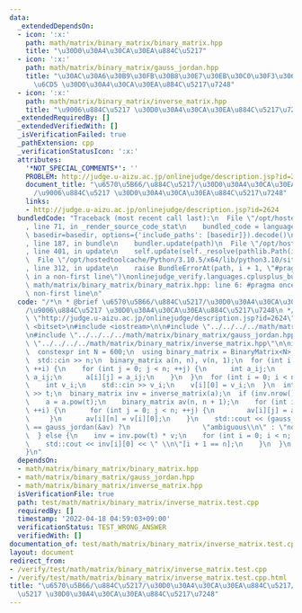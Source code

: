 ```yaml
---
data:
  _extendedDependsOn:
  - icon: ':x:'
    path: math/matrix/binary_matrix/binary_matrix.hpp
    title: "\u30D0\u30A4\u30CA\u30EA\u884C\u5217"
  - icon: ':x:'
    path: math/matrix/binary_matrix/gauss_jordan.hpp
    title: "\u30AC\u30A6\u30B9\u30FB\u30B8\u30E7\u30EB\u30C0\u30F3\u306E\u6D88\u53BB\
      \u6CD5 \u30D0\u30A4\u30CA\u30EA\u884C\u5217\u7248"
  - icon: ':x:'
    path: math/matrix/binary_matrix/inverse_matrix.hpp
    title: "\u9006\u884C\u5217 \u30D0\u30A4\u30CA\u30EA\u884C\u5217\u7248"
  _extendedRequiredBy: []
  _extendedVerifiedWith: []
  _isVerificationFailed: true
  _pathExtension: cpp
  _verificationStatusIcon: ':x:'
  attributes:
    '*NOT_SPECIAL_COMMENTS*': ''
    PROBLEM: http://judge.u-aizu.ac.jp/onlinejudge/description.jsp?id=2624
    document_title: "\u6570\u5B66/\u884C\u5217/\u30D0\u30A4\u30CA\u30EA\u884C\u5217\
      /\u9006\u884C\u5217 \u30D0\u30A4\u30CA\u30EA\u884C\u5217\u7248"
    links:
    - http://judge.u-aizu.ac.jp/onlinejudge/description.jsp?id=2624
  bundledCode: "Traceback (most recent call last):\n  File \"/opt/hostedtoolcache/Python/3.10.5/x64/lib/python3.10/site-packages/onlinejudge_verify/documentation/build.py\"\
    , line 71, in _render_source_code_stat\n    bundled_code = language.bundle(stat.path,\
    \ basedir=basedir, options={'include_paths': [basedir]}).decode()\n  File \"/opt/hostedtoolcache/Python/3.10.5/x64/lib/python3.10/site-packages/onlinejudge_verify/languages/cplusplus.py\"\
    , line 187, in bundle\n    bundler.update(path)\n  File \"/opt/hostedtoolcache/Python/3.10.5/x64/lib/python3.10/site-packages/onlinejudge_verify/languages/cplusplus_bundle.py\"\
    , line 401, in update\n    self.update(self._resolve(pathlib.Path(included), included_from=path))\n\
    \  File \"/opt/hostedtoolcache/Python/3.10.5/x64/lib/python3.10/site-packages/onlinejudge_verify/languages/cplusplus_bundle.py\"\
    , line 312, in update\n    raise BundleErrorAt(path, i + 1, \"#pragma once found\
    \ in a non-first line\")\nonlinejudge_verify.languages.cplusplus_bundle.BundleErrorAt:\
    \ math/matrix/binary_matrix/binary_matrix.hpp: line 6: #pragma once found in a\
    \ non-first line\n"
  code: "/*\n * @brief \u6570\u5B66/\u884C\u5217/\u30D0\u30A4\u30CA\u30EA\u884C\u5217\
    /\u9006\u884C\u5217 \u30D0\u30A4\u30CA\u30EA\u884C\u5217\u7248\n */\n#define PROBLEM\
    \ \"http://judge.u-aizu.ac.jp/onlinejudge/description.jsp?id=2624\"\n\n#include\
    \ <bitset>\n#include <iostream>\n\n#include \"../../../../math/matrix/binary_matrix/binary_matrix.hpp\"\
    \n#include \"../../../../math/matrix/binary_matrix/gauss_jordan.hpp\"\n#include\
    \ \"../../../../math/matrix/binary_matrix/inverse_matrix.hpp\"\n\nint main() {\n\
    \  constexpr int N = 600;\n  using binary_matrix = BinaryMatrix<N>;\n  int n;\n\
    \  std::cin >> n;\n  binary_matrix a(n, n), v(n, 1);\n  for (int i = 0; i < n;\
    \ ++i) {\n    for (int j = 0; j < n; ++j) {\n      int a_ij;\n      std::cin >>\
    \ a_ij;\n      a[i][j] = a_ij;\n    }\n  }\n  for (int i = 0; i < n; ++i) {\n\
    \    int v_i;\n    std::cin >> v_i;\n    v[i][0] = v_i;\n  }\n  int t;\n  std::cin\
    \ >> t;\n  binary_matrix inv = inverse_matrix(a);\n  if (inv.nrow() == 0) {\n\
    \    a = a.pow(t);\n    binary_matrix av(n, n + 1);\n    for (int i = 0; i < n;\
    \ ++i) {\n      for (int j = 0; j < n; ++j) {\n        av[i][j] = a[i][j];\n \
    \     }\n      av[i][n] = v[i][0];\n    }\n    std::cout << (gauss_jordan(&a)\
    \ == gauss_jordan(&av) ?\n                  \"ambiguous\\n\" : \"none\\n\");\n\
    \  } else {\n    inv = inv.pow(t) * v;\n    for (int i = 0; i < n; ++i) {\n  \
    \    std::cout << inv[i][0] << \" \\n\"[i + 1 == n];\n    }\n  }\n  return 0;\n\
    }\n"
  dependsOn:
  - math/matrix/binary_matrix/binary_matrix.hpp
  - math/matrix/binary_matrix/gauss_jordan.hpp
  - math/matrix/binary_matrix/inverse_matrix.hpp
  isVerificationFile: true
  path: test/math/matrix/binary_matrix/inverse_matrix.test.cpp
  requiredBy: []
  timestamp: '2022-04-18 04:59:03+09:00'
  verificationStatus: TEST_WRONG_ANSWER
  verifiedWith: []
documentation_of: test/math/matrix/binary_matrix/inverse_matrix.test.cpp
layout: document
redirect_from:
- /verify/test/math/matrix/binary_matrix/inverse_matrix.test.cpp
- /verify/test/math/matrix/binary_matrix/inverse_matrix.test.cpp.html
title: "\u6570\u5B66/\u884C\u5217/\u30D0\u30A4\u30CA\u30EA\u884C\u5217/\u9006\u884C\
  \u5217 \u30D0\u30A4\u30CA\u30EA\u884C\u5217\u7248"
---
```

